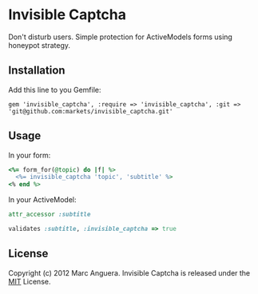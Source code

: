 # Invisible Captcha
Don't disturb users. Simple protection for ActiveModels forms using honeypot strategy.

## Installation
Add this line to you Gemfile:
```
gem 'invisible_captcha', :require => 'invisible_captcha', :git => 'git@github.com:markets/invisible_captcha.git'
```
## Usage
In your form:
```ruby
<%= form_for(@topic) do |f| %>
  <%= invisible_captcha 'topic', 'subtitle' %>
<% end %>

```
In your ActiveModel:
```ruby
attr_accessor :subtitle

validates :subtitle, :invisible_captcha => true
```

## License
Copyright (c) 2012 Marc Anguera. Invisible Captcha is released under the [MIT](http://opensource.org/licenses/MIT) License.